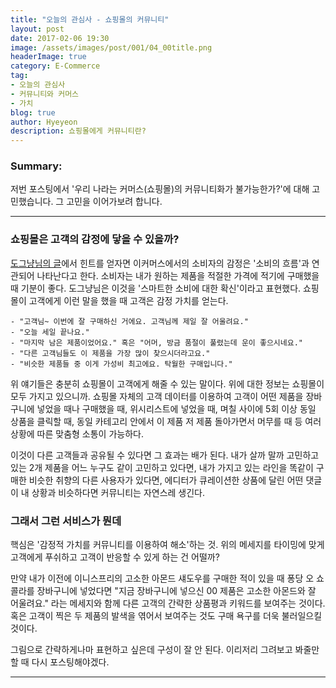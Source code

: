 ```yaml
---
title: "오늘의 관심사 - 쇼핑몰의 커뮤니티"
layout: post
date: 2017-02-06 19:30
image: /assets/images/post/001/04_00title.png
headerImage: true
category: E-Commerce
tag:
- 오늘의 관심사
- 커뮤니티와 커머스
- 가치
blog: true
author: Hyeyeon
description: 쇼핑몰에게 커뮤니티란?
---
```


### Summary:

저번 포스팅에서 '우리 나라는 커머스(쇼핑몰)의 커뮤니티화가 불가능한가?'에 대해 고민했습니다. 그 고민을 이어가보려 합니다.

---


### 쇼핑몰은 고객의 감정에 닿을 수 있을까?

[도그냥님의 글](https://brunch.co.kr/@windydog/49)에서 힌트를 얻자면 이커머스에서의 소비자의 감정은 '소비의 흐름'과 연관되어 나타난다고 한다. 소비자는 내가 원하는 제품을 적절한 가격에 적기에 구매했을 때 기분이 좋다. 도그냥님은 이것을 '스마트한 소비에 대한 확신'이라고 표현했다. 쇼핑몰이 고객에게 이런 말을 했을 때 고객은 감정 가치를 얻는다.

```
- "고객님~ 이번에 잘 구매하신 거에요. 고객님께 제일 잘 어울려요."
- "오늘 세일 끝나요."
- "마지막 남은 제품이었어요." 혹은 "어머, 방금 품절이 풀렸는데 운이 좋으시네요."
- "다른 고객님들도 이 제품을 가장 많이 찾으시더라고요."
- "비슷한 제품들 중 이게 가성비 최고에요. 탁월한 구매입니다."
```

위 얘기들은 충분히 쇼핑몰이 고객에게 해줄 수 있는 말이다. 위에 대한 정보는 쇼핑몰이 모두 가지고 있으니까. 쇼핑몰 자체의 고객 데이터를 이용하여 고객이 어떤 제품을 장바구니에 넣었을 때나 구매했을 때, 위시리스트에 넣었을 때, 며칠 사이에 5회 이상 동일 상품을 클릭할 때, 동일 카테고리 안에서 이 제품 저 제품 돌아가면서 머무를 때 등 여러 상황에 따른 맞춤형 소통이 가능하다.

이것이 다른 고객들과 공유될 수 있다면 그 효과는 배가 된다. 내가 살까 말까 고민하고 있는 2개 제품을 어느 누구도 같이 고민하고 있다면, 내가 가지고 있는 라인을 똑같이 구매한 비슷한 취향의 다른 사용자가 있다면, 에디터가 큐레이션한 상품에 달린 어떤 댓글이 내 상황과 비슷하다면 커뮤니티는 자연스레 생긴다.

### 그래서 그런 서비스가 뭔데

핵심은 '감정적 가치를 커뮤니티를 이용하여 해소'하는 것. 위의 메세지를 타이밍에 맞게 고객에게 푸쉬하고 고객이 반응할 수 있게 하는 건 어떨까?

만약 내가 이전에 이니스프리의 고소한 아몬드 섀도우를 구매한 적이 있을 때 퐁당 오 쇼콜라를 장바구니에 넣었다면 "지금 장바구니에 넣으신 00 제품은 고소한 아몬드와 잘 어울려요." 라는 메세지와 함께 다른 고객의 간략한 상품평과 키워드를 보여주는 것이다. 혹은 고객이 찍은 두 제품의 발색을 엮어서 보여주는 것도 구매 욕구를 더욱 불러일으킬 것이다.

그림으로 간략하게나마 표현하고 싶은데 구성이 잘 안 된다. 이리저리 그려보고 봐줄만 할 때 다시 포스팅해야겠다.  

---
